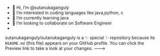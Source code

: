 - 👋 Hi, I’m @sutanukaganguly
- 👀 I’m interested in coding languages like java,python, c
- 🌱 I’m currently learning java 
- 💞️ I’m looking to collaborate on Software Engineer
-
sutanukaganguly/sutanukaganguly is a ✨ special ✨ repository because its `README.md` (this file) appears on your GitHub profile.
You can click the Preview link to take a look at your changes.
--->
